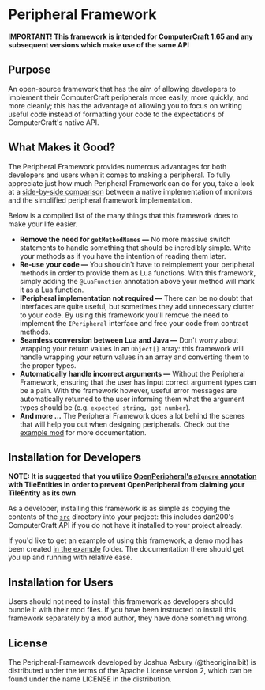 Peripheral Framework
====================

**IMPORTANT! This framework is intended for ComputerCraft 1.65 and any subsequent versions which make use of the same API**


Purpose
-------------

An open-source framework that has the aim of allowing developers to implement their ComputerCraft peripherals more easily, more quickly, and more cleanly; this has the advantage of allowing you to focus on writing useful code instead of formatting your code to the expectations of ComputerCraft's native API.


What Makes it Good?
-------------

The Peripheral Framework provides numerous advantages for both developers and users when it comes to making a peripheral. To fully appreciate just how much Peripheral Framework can do for you, take a look at a <a href="https://theoriginalbit.github.io/Peripheral-Framework/comparison.html" target="_blank">side-by-side comparison</a> between a native implementation of monitors and the simplified peripheral framework implementation. 

Below is a compiled list of the many things that this framework does to make your life easier.

 - **Remove the need for `getMethodNames` —** No more massive switch statements to handle something that should be incredibly simple. Write your methods as if you have the intention of reading them later.
 - **Re-use your code —** You shouldn't have to reimplement your peripheral methods in order to provide them as Lua functions. With this framework, simply adding the `@LuaFunction` annotation above your method will mark it as a Lua function.
 - **IPeripheral implementation not required —** There can be no doubt that interfaces are quite useful, but sometimes they add unnecessary clutter to your code. By using this framework you'll remove the need to implement the `IPeripheral` interface and free your code from contract methods.
 - **Seamless conversion between Lua and Java —** Don't worry about wrapping your return values in an `Object[]` array: this framework will handle wrapping your return values in an array and converting them to the proper types.
 - **Automatically handle incorrect arguments —** Without the Peripheral Framework, ensuring that the user has input correct argument types can be a pain. With the framework however, useful error messages are automatically returned to the user informing them what the argument types should be (e.g. `expected string, got number`).
 - **And more ...** The Peripheral Framework does a lot behind the scenes that will help you out when designing peripherals. Check out the [example mod](https://github.com/theoriginalbit/Peripheral-Framework/tree/master/example) for more documentation.


Installation for Developers
--------------

**NOTE: It is suggested that you utilize [OpenPeripheral's `@Ignore` annotation](https://github.com/OpenMods/OpenPeripheral/blob/master/src/main/java/openperipheral/api/Ignore.java) with TileEntities in order to prevent OpenPeripheral from claiming your TileEntity as its own.**

As a developer, installing this framework is as simple as copying the contents of the [`src`](https://github.com/theoriginalbit/Peripheral-Framework/tree/master/src) directory into your project: this includes dan200's ComputerCraft API if you do not have it installed to your project already.


If you'd like to get an example of using this framework, a demo mod has been created [in the example](https://github.com/theoriginalbit/Peripheral-Framework/tree/master/example) folder. The documentation there should get you up and running with relative ease.


Installation for Users
--------------

Users should not need to install this framework as developers should bundle it with their mod files. If you have been instructed to install this framework separately by a mod author, they have done something wrong.

License
-------

The Peripheral-Framework developed by Joshua Asbury (@theoriginalbit) is distributed under the terms of the Apache License version 2, which can be found under the name LICENSE in the distribution.
